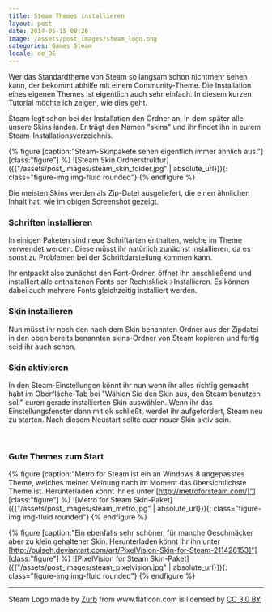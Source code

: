```yaml
---
title: Steam Themes installieren
layout: post
date: 2014-05-15 08:26
image: /assets/post_images/steam_logo.png
categories: Games Steam
locale: de_DE
---
```


Wer das Standardtheme von Steam so langsam schon nichtmehr sehen kann, der bekommt abhilfe mit einem Community-Theme. Die Installation eines eigenen Themes ist eigentlich auch sehr einfach. In diesem kurzen Tutorial möchte ich zeigen, wie dies geht.

<!--more-->
Steam legt schon bei der Installation den Ordner an, in dem später alle unsere Skins landen. Er trägt den Namen "skins" und ihr findet ihn in eurem Steam-Installationsverzeichnis.

{% figure [caption:"Steam-Skinpakete sehen eigentlich immer ähnlich aus."] [class:"figure"] %}
![Steam Skin Ordnerstruktur]({{"/assets/post_images/steam_skin_folder.jpg" | absolute_url}}){: class="figure-img img-fluid rounded"}
{% endfigure %}

Die meisten Skins werden als Zip-Datei ausgeliefert, die einen ähnlichen Inhalt hat, wie im obigen Screenshot gezeigt.

### Schriften installieren

In einigen Paketen sind neue Schriftarten enthalten, welche im Theme verwendet werden. Diese müsst ihr natürlich zunächst installieren, da es sonst zu Problemen bei der Schriftdarstellung kommen kann.

Ihr entpackt also zunächst den Font-Ordner, öffnet ihn anschließend und installiert alle enthaltenen Fonts per Rechtsklick-&gt;Installieren. Es können dabei auch mehrere Fonts gleichzeitig installiert werden.

### Skin installieren

Nun müsst ihr noch den nach dem Skin benannten Ordner aus der Zipdatei in den oben bereits benannten skins-Ordner von Steam kopieren und fertig seid ihr auch schon.

### Skin aktivieren

In den Steam-Einstellungen könnt ihr nun wenn ihr alles richtig gemacht habt im Oberfläche-Tab bei "Wählen Sie den Skin aus, den Steam benutzen soll" euren gerade installierten Skin auswählen. Wenn ihr das Einstellungsfenster dann mit ok schließt, werdet ihr aufgefordert, Steam neu zu starten. Nach diesem Neustart sollte euer neuer Skin aktiv sein.

&nbsp;

### Gute Themes zum Start
{% figure [caption:"Metro for Steam ist ein an Windows 8 angepasstes Theme, welches meiner Meinung nach im Moment das übersichtlichste Theme ist. Herunterladen könnt ihr es unter [http://metroforsteam.com/]"] [class:"figure"] %}
![Metro for Steam Skin-Paket]({{"/assets/post_images/steam_metro.jpg" | absolute_url}}){: class="figure-img img-fluid rounded"}
{% endfigure %}

{% figure [caption:"Ein ebenfalls sehr schöner, für manche Geschmäcker aber zu klein gehaltener Skin. Herunterladen könnt ihr ihn unter [http://pulseh.deviantart.com/art/PixelVision-Skin-for-Steam-211426153]"] [class:"figure"] %}
![PixelVision for Steam Skin-Paket]({{"/assets/post_images/steam_pixelvision.jpg" | absolute_url}}){: class="figure-img img-fluid rounded"}
{% endfigure %}


---
<div>Steam Logo made by <a href="https://www.flaticon.com/authors/zurb" title="Zurb">Zurb</a> from www.flaticon.com is licensed by <a href="http://creativecommons.org/licenses/by/3.0/" title="Creative Commons BY 3.0" target="_blank">CC 3.0 BY</a></div>